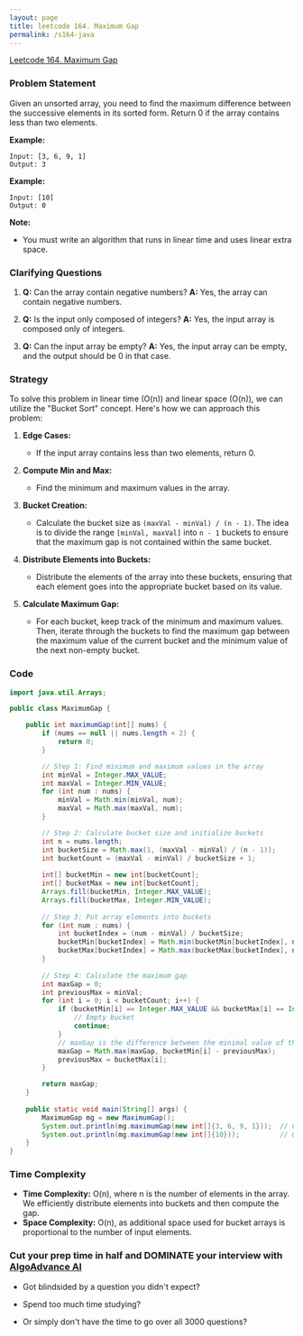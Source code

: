 ```yaml
---
layout: page
title: leetcode 164. Maximum Gap
permalink: /s164-java
---
```

[Leetcode 164. Maximum Gap](https://algoadvance.github.io/algoadvance/l164)
### Problem Statement
Given an unsorted array, you need to find the maximum difference between the successive elements in its sorted form. Return 0 if the array contains less than two elements.

**Example:**
```
Input: [3, 6, 9, 1]
Output: 3
```

**Example:**
```
Input: [10]
Output: 0
```

**Note:**
- You must write an algorithm that runs in linear time and uses linear extra space.

### Clarifying Questions
1. **Q:** Can the array contain negative numbers?
   **A:** Yes, the array can contain negative numbers.
   
2. **Q:** Is the input only composed of integers?
   **A:** Yes, the input array is composed only of integers.
   
3. **Q:** Can the input array be empty?
   **A:** Yes, the input array can be empty, and the output should be 0 in that case.

### Strategy
To solve this problem in linear time (O(n)) and linear space (O(n)), we can utilize the "Bucket Sort" concept. Here's how we can approach this problem:

1. **Edge Cases:**
   - If the input array contains less than two elements, return 0.
   
2. **Compute Min and Max:**
   - Find the minimum and maximum values in the array.
   
3. **Bucket Creation:**
   - Calculate the bucket size as `(maxVal - minVal) / (n - 1)`. The idea is to divide the range `[minVal, maxVal]` into `n - 1` buckets to ensure that the maximum gap is not contained within the same bucket.
   
4. **Distribute Elements into Buckets:**
   - Distribute the elements of the array into these buckets, ensuring that each element goes into the appropriate bucket based on its value.
   
5. **Calculate Maximum Gap:**
   - For each bucket, keep track of the minimum and maximum values. Then, iterate through the buckets to find the maximum gap between the maximum value of the current bucket and the minimum value of the next non-empty bucket.

### Code
```java
import java.util.Arrays;

public class MaximumGap {

    public int maximumGap(int[] nums) {
        if (nums == null || nums.length < 2) {
            return 0;
        }

        // Step 1: Find minimum and maximum values in the array
        int minVal = Integer.MAX_VALUE;
        int maxVal = Integer.MIN_VALUE;
        for (int num : nums) {
            minVal = Math.min(minVal, num);
            maxVal = Math.max(maxVal, num);
        }

        // Step 2: Calculate bucket size and initialize buckets
        int n = nums.length;
        int bucketSize = Math.max(1, (maxVal - minVal) / (n - 1));
        int bucketCount = (maxVal - minVal) / bucketSize + 1;
        
        int[] bucketMin = new int[bucketCount];
        int[] bucketMax = new int[bucketCount];
        Arrays.fill(bucketMin, Integer.MAX_VALUE);
        Arrays.fill(bucketMax, Integer.MIN_VALUE);
        
        // Step 3: Put array elements into buckets
        for (int num : nums) {
            int bucketIndex = (num - minVal) / bucketSize;
            bucketMin[bucketIndex] = Math.min(bucketMin[bucketIndex], num);
            bucketMax[bucketIndex] = Math.max(bucketMax[bucketIndex], num);
        }
        
        // Step 4: Calculate the maximum gap
        int maxGap = 0;
        int previousMax = minVal;
        for (int i = 0; i < bucketCount; i++) {
            if (bucketMin[i] == Integer.MAX_VALUE && bucketMax[i] == Integer.MIN_VALUE) {
                // Empty bucket
                continue;
            }
            // maxGap is the difference between the minimal value of the current bucket and the maximum value of the previous bucket
            maxGap = Math.max(maxGap, bucketMin[i] - previousMax);
            previousMax = bucketMax[i];
        }

        return maxGap;
    }
    
    public static void main(String[] args) {
        MaximumGap mg = new MaximumGap();
        System.out.println(mg.maximumGap(new int[]{3, 6, 9, 1}));  // Output: 3
        System.out.println(mg.maximumGap(new int[]{10}));          // Output: 0
    }
}
```

### Time Complexity
- **Time Complexity:** O(n), where n is the number of elements in the array. We efficiently distribute elements into buckets and then compute the gap.
- **Space Complexity:** O(n), as additional space used for bucket arrays is proportional to the number of input elements.


### Cut your prep time in half and DOMINATE your interview with [AlgoAdvance AI](https://algoAdvance.com)

- Got blindsided by a question you didn't expect?

- Spend too much time studying?

- Or simply don't have the time to go over all 3000 questions?

